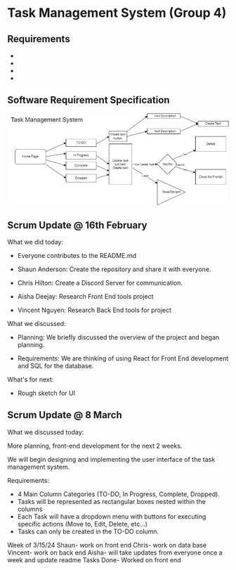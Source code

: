 # Task Management System (Group 4)

## Requirements
-
-
-
-

## Software Requirement Specification
![SRS](TaskManagementSystemImage.png)

## Scrum Update @ 16th February

What we did today:

* Everyone contributes to the README.md

* Shaun Anderson: Create the repository and share it with everyone.

* Chris Hilton: Create a Discord Server for communication.

* Aisha Deejay: Research Front End tools project

* Vincent Nguyen: Research Back End tools for project

What we discussed:
* Planning: We briefly discussed the overview of the project and began planning.

* Requirements:
 We are thinking of using React for Front End development and SQL for the database.
 

What's for next:

* Rough sketch for UI

## Scrum Update @ 8 March

What we discussed today:

More planning, front-end development for the next 2 weeks.

We will begin designing and implementing the user interface of the task management system.

Requirements:
* 4 Main Column Categories (TO-DO, In Progress, Complete, Dropped).
* Tasks will be represented as rectangular boxes nested within the columns
* Each Task will have a dropdown menu with buttons for executing specific actions (Move to, Edit, Delete, etc...)
* Tasks can only be created in the TO-DO column.


Week of 3/15/24
Shaun- work on front end
Chris- work on data base
Vincent- work on back end
Aisha- will take updates from everyone once a week and update readme
Tasks Done- 
Worked on front end